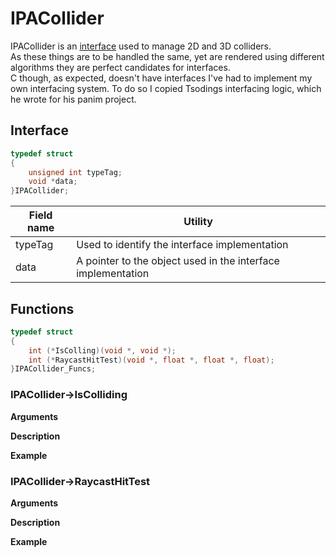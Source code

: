 # IPACollider

IPACollider is an <a href="PACEInterfaces.md">interface</a> used to manage 2D and 3D colliders.<br>
As these things are to be handled the same, yet are rendered using different algorithms they are perfect candidates for interfaces.<br>
C though, as expected, doesn't have interfaces I've had to implement my own interfacing system. To do so I copied Tsodings interfacing logic, which he wrote for his panim project.

## Interface

```C
typedef struct
{
	unsigned int typeTag;
	void *data;
}IPACollider;
```

|Field name|Utility|
|---|---|
|typeTag|Used to identify the interface implementation|
|data|A pointer to the object used in the interface implementation|

## Functions

```C
typedef struct
{
	int (*IsColling)(void *, void *);
	int (*RaycastHitTest)(void *, float *, float *, float);
}IPACollider_Funcs;
```

### IPACollider->IsColliding

__Arguments__<br>

__Description__<br>

__Example__<br>

### IPACollider->RaycastHitTest

__Arguments__<br>

__Description__<br>

__Example__<br>

